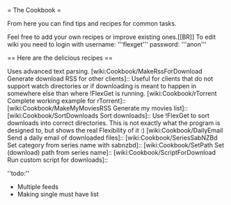 = The Cookbook =

From here you can find tips and recipes for common tasks.

Feel free to add your own recipes or improve existing ones.[[BR]]
To edit wiki you need to login with username: '''flexget''' password: '''anon'''

== Here are the delicious recipes ==

 [wiki:Cookbook/PresetSeries Manage series and multiple feeds easily]::
 [wiki:Cookbook/FlexGetUpdater Download FlexGet Releases]::
 [wiki:Cookbook/RlslogDVDRips Download DVDRips From RlsLog with imdb filtering]::
 [wiki:Cookbook/HeroesComics Download Heroes comics]::
 Uses advanced text parsing.
 [wiki:Cookbook/MakeRssForDownload Generate download RSS for other clients]::
 Useful for clients that do not support watch directories or if downloading is meant to happen in somewhere else than where !FlexGet is running.
 [wiki:Cookbook/rTorrent Complete working example for rTorrent]::
 [wiki:Cookbook/MakeMyMoviesRSS Generate my movies list]::
 [wiki:Cookbook/SortDownloads Sort downloads]::
 Use !FlexGet to sort downloads into correct directories. This is not exactly what the program is designed to, but shows the real Flexibility of it :)
 [wiki:Cookbook/DailyEmail Send a daily email of downloaded files]::
 [wiki:Cookbook/SeriesSabNZBd Set category from series name with sabnzbd]::
 [wiki:Cookbook/SetPath Set (download) path from series name]::
 [wiki:Cookbook/ScriptForDownload Run custom script for downloads]::

''todo:''

 * Multiple feeds
 * Making single must have list
